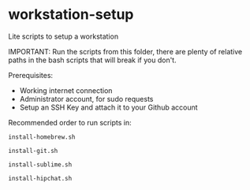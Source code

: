 # workstation-setup
Lite scripts to setup a workstation

IMPORTANT: Run the scripts from this folder, there are plenty of relative paths in the bash scripts that will break if you don't.

Prerequisites:

- Working internet connection
- Administrator account, for sudo requests
- Setup an SSH Key and attach it to your Github account

Recommended order to run scripts in:

`install-homebrew.sh`

`install-git.sh`

`install-sublime.sh`

`install-hipchat.sh`
